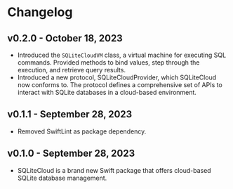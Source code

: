 # Changelog

## v0.2.0 - October 18, 2023

* Introduced the `SQLiteCloudVM` class, a virtual machine for executing SQL commands. Provided methods to bind values, step through the execution, and retrieve query results. 
* Introduced a new protocol, SQLiteCloudProvider, which SQLiteCloud now conforms to. The protocol defines a comprehensive set of APIs to interact with SQLite databases in a cloud-based environment.

## v0.1.1 - September 28, 2023

* Removed SwiftLint as package dependency.

## v0.1.0 - September 28, 2023

* SQLiteCloud is a brand new Swift package that offers cloud-based SQLite database management.